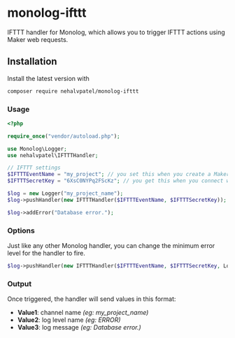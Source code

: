 # monolog-ifttt
IFTTT handler for Monolog, which allows you to trigger IFTTT actions using Maker web requests.

## Installation

Install the latest version with

```bash
composer require nehalvpatel/monolog-ifttt
```

### Usage

```php
<?php

require_once("vendor/autoload.php");

use Monolog\Logger;
use nehalvpatel\IFTTTHandler;

// IFTTT settings
$IFTTTEventName = "my_project"; // you set this when you create a Maker recipe
$IFTTTSecretKey = "6XsC0NYPq2FScKz"; // you get this when you connect with the Maker channel

$log = new Logger("my_project_name");
$log->pushHandler(new IFTTTHandler($IFTTTEventName, $IFTTTSecretKey));

$log->addError("Database error.");
```

### Options

Just like any other Monolog handler, you can change the minimum error level for the handler to fire.

```php
$log->pushHandler(new IFTTTHandler($IFTTTEventName, $IFTTTSecretKey, Logger::DEBUG)); // the minimum level is now debug
```

### Output

Once triggered, the handler will send values in this format:

- **Value1**: channel name *(eg: my_project_name)*
- **Value2**: log level name *(eg: ERROR)*
- **Value3**: log message *(eg: Database error.)*
